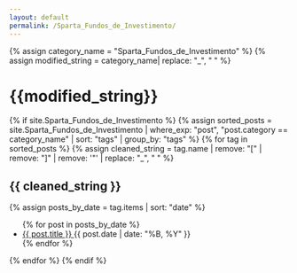 ```yaml
---
layout: default
permalink: /Sparta_Fundos_de_Investimento/
---
```


{% assign category_name = "Sparta_Fundos_de_Investimento" %}
{% assign modified_string = category_name| replace: "_", " " %}
<h1>{{modified_string}}</h1>
{% if site.Sparta_Fundos_de_Investimento %}
{% assign sorted_posts = site.Sparta_Fundos_de_Investimento | where_exp: "post", "post.category == category_name" | sort: "tags" | group_by: "tags" %}
{% for tag in sorted_posts %}
{% assign cleaned_string = tag.name | remove: "[" | remove: "]" | remove: '"' | replace: "_", " " %}
<h2>{{ cleaned_string }}</h2>
{% assign posts_by_date = tag.items | sort: "date" %}
<ul>
{% for post in posts_by_date %}
<li><a href="{{ post.url | relative_url }}">{{ post.title }} </a><span>{{ post.date | date: "%B, %Y" }}</span></li>
{% endfor %}
</ul>
{% endfor %}
{% endif %}
